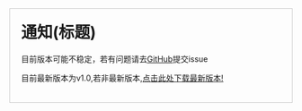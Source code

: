 <!DOCTYPE html>
<html lang="en">
<head>
    <meta charset="UTF-8">
    <meta name="viewport" content="width=device-width, initial-scale=1.0">
    <title>Notification</title>
    <style>
        .container {
            background-color: rgba(255, 255, 255, 0); /* 设置背景透明 */
            padding: 20px;
            border: 1px solid #ccc; /* 边框，可根据需要修改 */
        }
        .container h1 {
            margin-top: 0;
        }
    </style>
</head>
<body>
    <div class="container">
        <h1>通知(标题)</h1>
        <p>目前版本可能不稳定，若有问题请去<a href="https://github.com/violet0107/ChatGPT-cookies" target="_blank">GitHub</a>提交issue</p>
        <p>目前最新版本为v1.0,若非最新版本,<a href="[https://github.com/violet0107/ChatGPT-cookies](https://github.com/violet0107/ChatGPT-cookies/releases/tag/v1.0)" target="_blank">点击此处下载最新版本!</a></p>
    </div>
</body>
</html>
